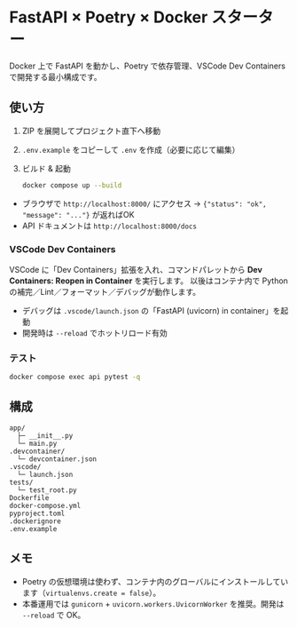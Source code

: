 # FastAPI × Poetry × Docker スターター

Docker 上で FastAPI を動かし、Poetry で依存管理、VSCode Dev Containers で開発する最小構成です。

## 使い方

1. ZIP を展開してプロジェクト直下へ移動
2. `.env.example` をコピーして `.env` を作成（必要に応じて編集）
3. ビルド & 起動

   ```bash
   docker compose up --build
   ```

- ブラウザで `http://localhost:8000/` にアクセス → `{"status": "ok", "message": "..."}` が返ればOK
- API ドキュメントは `http://localhost:8000/docs`

### VSCode Dev Containers

VSCode に「Dev Containers」拡張を入れ、コマンドパレットから **Dev Containers: Reopen in Container** を実行します。
以後はコンテナ内で Python の補完／Lint／フォーマット／デバッグが動作します。

- デバッグは `.vscode/launch.json` の「FastAPI (uvicorn) in container」を起動
- 開発時は `--reload` でホットリロード有効

### テスト

```bash
docker compose exec api pytest -q
```

## 構成

```
app/
  ├─ __init__.py
  └─ main.py
.devcontainer/
  └─ devcontainer.json
.vscode/
  └─ launch.json
tests/
  └─ test_root.py
Dockerfile
docker-compose.yml
pyproject.toml
.dockerignore
.env.example
```

## メモ
- Poetry の仮想環境は使わず、コンテナ内のグローバルにインストールしています（`virtualenvs.create = false`）。
- 本番運用では `gunicorn` + `uvicorn.workers.UvicornWorker` を推奨。開発は `--reload` で OK。
